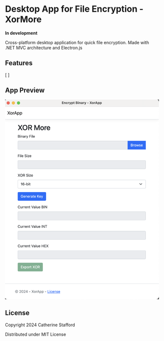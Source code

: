 # Desktop App for File Encryption - XorMore

**In development**

Cross-platform desktop application for quick file encryption. Made with .NET MVC architecture and Electron.js

## Features

[ ]

## App Preview

<img src='screenshot.png' title='Video Walkthrough' width='' alt='App preview' />

## License

Copyright 2024 Catherine Stafford

Distributed under MIT License
